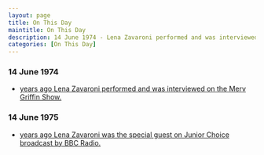 ```yaml
---
layout: page
title: On This Day
maintitle: On This Day
description: 14 June 1974 - Lena Zavaroni performed and was interviewed on the Merv Griffin Show. 14 June 1975 - Lena Zavaroni was the special guest on Junior Choice broadcast by BBC Radio.
categories: [On This Day]
---
```


### 14 June 1974
* [<span id="age1"></span> years ago Lena Zavaroni performed and was interviewed on the Merv Griffin Show.](/us%20television/1974/06/14/merv-griffin-show.html)


### 14 June 1975
* [<span id="age2"></span> years ago Lena Zavaroni was the special guest on Junior Choice broadcast by BBC Radio.](/bbc%20radio%201/bbc%20radio%202/1975/06/14/junior-choice.html)

<!-- Script for calculating number of years ago -->
<script>
var dob = '19740614';
var year = Number(dob.substr(0, 4));
var month = Number(dob.substr(4, 2)) - 1;
var day = Number(dob.substr(6, 2));
var today = new Date();
var age1 = today.getFullYear() - year;
if (today.getMonth() < month || (today.getMonth() == month && today.getDate() < day)) {
age1--;
}
document.getElementById("age1").innerHTML=age1;

var dob = '19750614';
var year = Number(dob.substr(0, 4));
var month = Number(dob.substr(4, 2)) - 1;
var day = Number(dob.substr(6, 2));
var today = new Date();
var age2 = today.getFullYear() - year;
if (today.getMonth() < month || (today.getMonth() == month && today.getDate() < day)) {
age2--;
}
document.getElementById("age2").innerHTML=age2;
</script>

